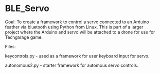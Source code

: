 # BLE_Servo
Goal:
To create a framework to control a servo connected to an Arduino feather via bluetooth using Python from Linux. This is part of a larger project where the Arduino and servo will be attached to a drone for use for Techgarage game.

Files:

keycontrols.py - used as a framework for user keyboard input for servo.

autonomous2.py - starter framework for automous servo controls.
